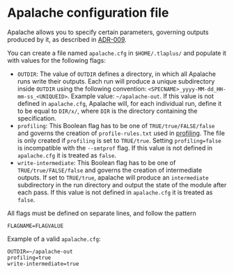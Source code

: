 # Apalache configuration file
Apalache allows you to specify certain parameters, governing outputs produced by it, as described in [ADR-009](../adr/009adr-outputs.md).

You can create a file named `apalache.cfg` in `$HOME/.tlaplus/` and populate it with values for the following flags:
  - `OUTDIR`: The value of `OUTDIR` defines a directory, in which all Apalache runs write their outputs. Each run will produce a unique subdirectory inside `OUTDIR` using the following convention: `<SPECNAME>_yyyy-MM-dd_HH-mm-ss_<UNIQUEID>`. 
  Example value: `~/apalache-out`.
  If this value is not defined in `apalache.cfg`, Apalache will, for each individual run, define it to be equal to `DIR/x/`, where `DIR` is the directory containing the specification.
  - `profiling`: This Boolean flag has to be one of `TRUE/true/FALSE/false` and governs the creation of `profile-rules.txt` used in [profiling](profiling.md). The file is only created if `profiling` is set to `TRUE/true`.  Setting `profiling=false` is incompatible with the `--smtprof` flag.
  If this value is not defined in `apalache.cfg` it is treated as `false`.
  - `write-intermediate`: This Boolean flag has to be one of `TRUE/true/FALSE/false` and governs the creation of intermediate outputs. If set to `TRUE/true`, apalache will produce an `intermediate` subdirectory in the run directory and output the state of the module after each pass.
  If this value is not defined in `apalache.cfg` it is treated as `false`.

All flags must be defined on separate lines, and follow the pattern
```
FLAGNAME=FLAGVALUE
```

Example of a valid `apalache.cfg`:
```
OUTDIR=~/apalache-out
profiling=true
write-intermediate=true
```
